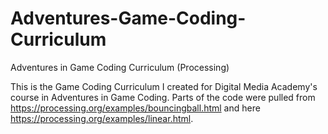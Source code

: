 # Adventures-Game-Coding-Curriculum
Adventures in Game Coding Curriculum (Processing)

This is the Game Coding Curriculum I created for Digital Media Academy's course in Adventures in Game Coding.
Parts of the code were pulled from https://processing.org/examples/bouncingball.html and here https://processing.org/examples/linear.html.  
